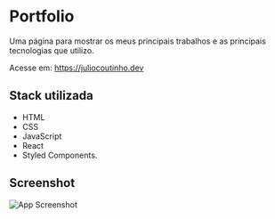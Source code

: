 # Portfolio

Uma página para mostrar os meus principais trabalhos e as principais tecnologias que utilizo.

Acesse em: https://juliocoutinho.dev


## Stack utilizada

+ HTML
+ CSS
+ JavaScript
+ React
+ Styled Components.


## Screenshot

![App Screenshot](https://i.imgur.com/ijMiIpz.png)


